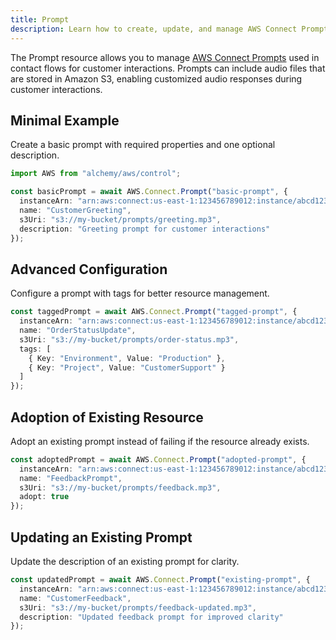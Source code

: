 ```yaml
---
title: Prompt
description: Learn how to create, update, and manage AWS Connect Prompts using Alchemy Cloud Control.
---
```



The Prompt resource allows you to manage [AWS Connect Prompts](https://docs.aws.amazon.com/connect/latest/userguide/) used in contact flows for customer interactions. Prompts can include audio files that are stored in Amazon S3, enabling customized audio responses during customer interactions.

## Minimal Example

Create a basic prompt with required properties and one optional description.

```ts
import AWS from "alchemy/aws/control";

const basicPrompt = await AWS.Connect.Prompt("basic-prompt", {
  instanceArn: "arn:aws:connect:us-east-1:123456789012:instance/abcd1234-5678-90ef-ghij-klmnopqrst",
  name: "CustomerGreeting",
  s3Uri: "s3://my-bucket/prompts/greeting.mp3",
  description: "Greeting prompt for customer interactions"
});
```

## Advanced Configuration

Configure a prompt with tags for better resource management.

```ts
const taggedPrompt = await AWS.Connect.Prompt("tagged-prompt", {
  instanceArn: "arn:aws:connect:us-east-1:123456789012:instance/abcd1234-5678-90ef-ghij-klmnopqrst",
  name: "OrderStatusUpdate",
  s3Uri: "s3://my-bucket/prompts/order-status.mp3",
  tags: [
    { Key: "Environment", Value: "Production" },
    { Key: "Project", Value: "CustomerSupport" }
  ]
});
```

## Adoption of Existing Resource

Adopt an existing prompt instead of failing if the resource already exists.

```ts
const adoptedPrompt = await AWS.Connect.Prompt("adopted-prompt", {
  instanceArn: "arn:aws:connect:us-east-1:123456789012:instance/abcd1234-5678-90ef-ghij-klmnopqrst",
  name: "FeedbackPrompt",
  s3Uri: "s3://my-bucket/prompts/feedback.mp3",
  adopt: true
});
```

## Updating an Existing Prompt

Update the description of an existing prompt for clarity.

```ts
const updatedPrompt = await AWS.Connect.Prompt("existing-prompt", {
  instanceArn: "arn:aws:connect:us-east-1:123456789012:instance/abcd1234-5678-90ef-ghij-klmnopqrst",
  name: "CustomerFeedback",
  s3Uri: "s3://my-bucket/prompts/feedback-updated.mp3",
  description: "Updated feedback prompt for improved clarity"
});
```
